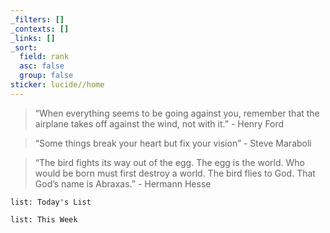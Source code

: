 ```yaml
---
_filters: []
_contexts: []
_links: []
_sort:
  field: rank
  asc: false
  group: false
sticker: lucide//home
---
```

>“When everything seems to be going against you, remember that the airplane takes off against the wind, not with it.” -  Henry Ford

> “Some things break your heart but fix your vision” - Steve Maraboli

> “The bird fights its way out of the egg. The egg is the world. Who would be born must first destroy a world. The bird flies to God. That God’s name is Abraxas.” - Hermann Hesse



```apple-reminders
list: Today's List
```

```apple-reminders
list: This Week
```




